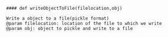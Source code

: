     #### def writeObjectToFile(filelocation,obj) 
    
    Write a object to a file(pickle format)
    @param filelocation: location of the file to which we write
    @param obj: object to pickle and write to a file
